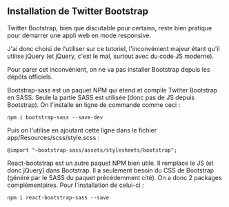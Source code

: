 ## Installation de Twitter Bootstrap

Twitter Bootstrap, bien que discutable pour certains, reste bien pratique pour démarrer une appli web en mode responsive.

J'ai donc choisi de l'utiliser sur ce tutoriel, l'inconvénient majeur étant qu'il utilise jQuery (et jQuery, c'est le mal, surtout avec du code JS moderne).

Pour parer cet inconvénient, on ne va pas installer Bootstrap depuis les dépôts officiels.

Bootstrap-sass est un paquet NPM qui étend et compile Twitter Bootstrap en SASS. Seule la partie SASS est utilisée (donc pas de JS depuis Bootstrap). On l'installe en ligne de commande comme ceci :

`npm i bootstrap-sass --save-dev`

Puis on l'utilise en ajoutant cette ligne dans le fichier app/Resources/scss/style.scss :

`@import "~bootstrap-sass/assets/stylesheets/bootstrap";`

React-bootstrap est un autre paquet NPM bien utile. Il remplace le JS (et donc jQuery) dans Bootstrap. Il a seulement besoin du CSS de Bootstrap (généré par le SASS du paquet précédemment cité). On a donc 2 packages complémentaires. Pour l'installation de celui-ci : 

`npm i react-bootstrap-sass --save`


